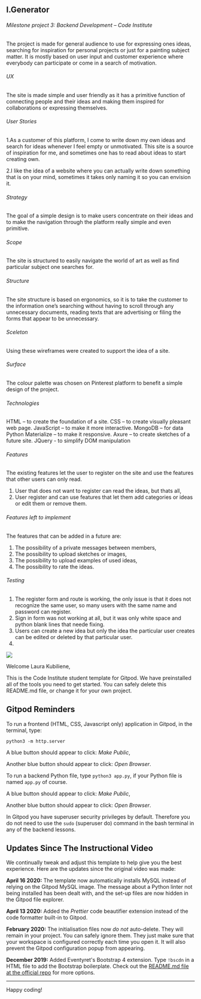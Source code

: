 ## I.Generator

###### Milestone project 3: Backend Development – Code Institute

The project is made for general audience to use for expressing ones ideas, searching for inspiration 
for personal projects or just for a painting subject matter. It is mostly based on user input 
and customer experience where everybody can participate or come in a search of motivation.

###### UX

The site is made simple and user friendly as it has a primitive function 
of connecting people and their ideas and making them inspired for collaborations or expressing themselves.

###### User Stories

1.As a customer of this platform, I come to write down my own ideas and search for ideas 
whenever I feel empty or unmotivated. This site is a source of inspiration for me, 
and sometimes one has to read about ideas to start creating own.

2.I like the idea of a website where you can actually write down something that is on your mind, 
sometimes it takes only naming it so you can envision it.

###### Strategy

The goal of a simple design is to make users concentrate on their ideas 
and to make the navigation through the platform really simple and even primitive. 

###### Scope

The site is structured to easily navigate the world of art as well as find particular subject one searches for.

###### Structure

The site structure is based on ergonomics, so it is to take the customer to the information 
one’s searching without having to scroll through any unnecessary documents, 
reading texts that are advertising or filing the forms that appear to be unnecessary. 

###### Sceleton

Using these wireframes were created to support the idea of a site.

###### Surface

The colour palette was chosen on Pinterest platform to benefit a simple design of the project.

###### Technologies

HTML – to create the foundation of a site.
CSS – to create visually pleasant web page.
JavaScript – to make it more interactive.
MongoDB – for data 
Python 
Materialize – to make it responsive.
Axure – to create sketches of a future site.
JQuery - to simplify DOM manipulation

###### Features

The existing features let the user to register on the site and use the features that other users can only read.
1. User that does not want to register can read the ideas, but thats all, 
2. User register and can use features that let them add categories or ideas or edit them or remove them.

###### Features left to implement

The features that can be added in a future are: 
1. The possibility of a private messages between members, 
2. The possibility to upload sketches or images, 
3. The possibility to upload examples of used ideas, 
4. The possibility to rate the ideas.

###### Testing

1. The register form and route is working, the only issue is that it does not recognize the same user,
so many users with the same name and password can register.
2. Sign in form was not working at all, but it was only white space and python blank lines that neede fixing.
3. Users can create a new idea but only the idea the particular user creates can be edited or deleted by that particular user.
4. 



















<img src="https://codeinstitute.s3.amazonaws.com/fullstack/ci_logo_small.png" style="margin: 0;">

Welcome Laura Kubiliene,

This is the Code Institute student template for Gitpod. We have preinstalled all of the tools you need to get started. You can safely delete this README.md file, or change it for your own project.

## Gitpod Reminders

To run a frontend (HTML, CSS, Javascript only) application in Gitpod, in the terminal, type:

`python3 -m http.server`

A blue button should appear to click: *Make Public*,

Another blue button should appear to click: *Open Browser*.

To run a backend Python file, type `python3 app.py`, if your Python file is named `app.py` of course.

A blue button should appear to click: *Make Public*,

Another blue button should appear to click: *Open Browser*.

In Gitpod you have superuser security privileges by default. Therefore you do not need to use the `sudo` (superuser do) command in the bash terminal in any of the backend lessons.

## Updates Since The Instructional Video

We continually tweak and adjust this template to help give you the best experience. Here are the updates since the original video was made:

**April 16 2020:** The template now automatically installs MySQL instead of relying on the Gitpod MySQL image. The message about a Python linter not being installed has been dealt with, and the set-up files are now hidden in the Gitpod file explorer.

**April 13 2020:** Added the _Prettier_ code beautifier extension instead of the code formatter built-in to Gitpod.

**February 2020:** The initialisation files now _do not_ auto-delete. They will remain in your project. You can safely ignore them. They just make sure that your workspace is configured correctly each time you open it. It will also prevent the Gitpod configuration popup from appearing.

**December 2019:** Added Eventyret's Bootstrap 4 extension. Type `!bscdn` in a HTML file to add the Bootstrap boilerplate. Check out the <a href="https://github.com/Eventyret/vscode-bcdn" target="_blank">README.md file at the official repo</a> for more options.

--------

Happy coding!
